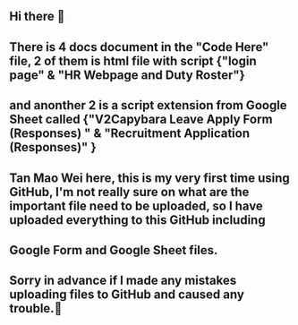 ## Hi there 👋

## There is 4 docs document in the "Code Here" file, 2 of them is html file with script {"login page" & "HR Webpage and Duty Roster"}
## and anonther 2 is a script extension from Google Sheet called {"V2Capybara Leave Apply Form (Responses) " & "Recruitment Application (Responses)" }

## Tan Mao Wei here, this is my very first time using GitHub, I'm not really sure on what are the important file need to be uploaded, so I have uploaded everything to this GitHub including 
## Google Form and Google Sheet files. 
## Sorry in advance if I made any mistakes uploading files to GitHub and caused any trouble.🙏
